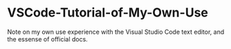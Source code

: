 # VSCode-Tutorial-of-My-Own-Use
Note on my own use experience with the Visual Studio Code text editor, and the essense of official docs.
